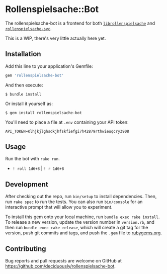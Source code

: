 # Rollenspielsache::Bot

The rollenspielsache-bot is a frontend for both [`librollenspielsache`](https://github.com/deciduously/librollenspielsache) and [`rollenspielsache-svc`](https://github.com/deciduously/rollenspielsache-svc).

This is a WIP, there's very little actually here yet.

## Installation

Add this line to your application's Gemfile:

```ruby
gem 'rollenspielsache-bot'
```

And then execute:

    $ bundle install

Or install it yourself as:

    $ gem install rollenspielsache-bot

You'll need to place a file at `.env` containing your API token:

```
API_TOKEN=Klhjkjlghsdkjhfskfiefgi7h42879rthwieuqcry3908
```

## Usage

Run the bot with `rake run`.

* `! roll 1d6+8` | `! r 1d6+8`

## Development

After checking out the repo, run `bin/setup` to install dependencies. Then, run `rake spec` to run the tests. You can also run `bin/console` for an interactive prompt that will allow you to experiment.

To install this gem onto your local machine, run `bundle exec rake install`. To release a new version, update the version number in `version.rb`, and then run `bundle exec rake release`, which will create a git tag for the version, push git commits and tags, and push the `.gem` file to [rubygems.org](https://rubygems.org).

## Contributing

Bug reports and pull requests are welcome on GitHub at https://github.com/deciduously/rollenspielsache-bot.

